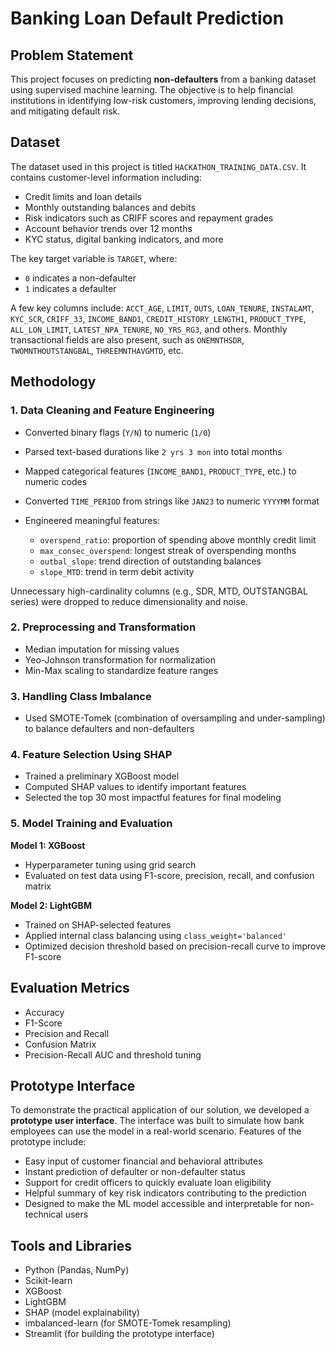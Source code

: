 # Banking Loan Default Prediction

## Problem Statement

This project focuses on predicting **non-defaulters** from a banking dataset using supervised machine learning. The objective is to help financial institutions in identifying low-risk customers, improving lending decisions, and mitigating default risk.

## Dataset

The dataset used in this project is titled `HACKATHON_TRAINING_DATA.CSV`. It contains customer-level information including:

* Credit limits and loan details
* Monthly outstanding balances and debits
* Risk indicators such as CRIFF scores and repayment grades
* Account behavior trends over 12 months
* KYC status, digital banking indicators, and more

The key target variable is `TARGET`, where:

* `0` indicates a non-defaulter
* `1` indicates a defaulter

A few key columns include:
`ACCT_AGE`, `LIMIT`, `OUTS`, `LOAN_TENURE`, `INSTALAMT`, `KYC_SCR`, `CRIFF_33`, `INCOME_BAND1`, `CREDIT_HISTORY_LENGTH1`, `PRODUCT_TYPE`, `ALL_LON_LIMIT`, `LATEST_NPA_TENURE`, `NO_YRS_RG3`, and others. Monthly transactional fields are also present, such as `ONEMNTHSDR`, `TWOMNTHOUTSTANGBAL`, `THREEMNTHAVGMTD`, etc.

## Methodology

### 1. Data Cleaning and Feature Engineering

* Converted binary flags (`Y/N`) to numeric (`1/0`)
* Parsed text-based durations like `2 yrs 3 mon` into total months
* Mapped categorical features (`INCOME_BAND1`, `PRODUCT_TYPE`, etc.) to numeric codes
* Converted `TIME_PERIOD` from strings like `JAN23` to numeric `YYYYMM` format
* Engineered meaningful features:

  * `overspend_ratio`: proportion of spending above monthly credit limit
  * `max_consec_overspend`: longest streak of overspending months
  * `outbal_slope`: trend direction of outstanding balances
  * `slope_MTD`: trend in term debit activity

Unnecessary high-cardinality columns (e.g., SDR, MTD, OUTSTANGBAL series) were dropped to reduce dimensionality and noise.

### 2. Preprocessing and Transformation

* Median imputation for missing values
* Yeo-Johnson transformation for normalization
* Min-Max scaling to standardize feature ranges

### 3. Handling Class Imbalance

* Used SMOTE-Tomek (combination of oversampling and under-sampling) to balance defaulters and non-defaulters

### 4. Feature Selection Using SHAP

* Trained a preliminary XGBoost model
* Computed SHAP values to identify important features
* Selected the top 30 most impactful features for final modeling

### 5. Model Training and Evaluation

**Model 1: XGBoost**

* Hyperparameter tuning using grid search
* Evaluated on test data using F1-score, precision, recall, and confusion matrix

**Model 2: LightGBM**

* Trained on SHAP-selected features
* Applied internal class balancing using `class_weight='balanced'`
* Optimized decision threshold based on precision-recall curve to improve F1-score

## Evaluation Metrics

* Accuracy
* F1-Score
* Precision and Recall
* Confusion Matrix
* Precision-Recall AUC and threshold tuning

## Prototype Interface

To demonstrate the practical application of our solution, we developed a **prototype user interface**. The interface was built to simulate how bank employees can use the model in a real-world scenario. Features of the prototype include:

* Easy input of customer financial and behavioral attributes
* Instant prediction of defaulter or non-defaulter status
* Support for credit officers to quickly evaluate loan eligibility
* Helpful summary of key risk indicators contributing to the prediction
* Designed to make the ML model accessible and interpretable for non-technical users

## Tools and Libraries

* Python (Pandas, NumPy)
* Scikit-learn
* XGBoost
* LightGBM
* SHAP (model explainability)
* imbalanced-learn (for SMOTE-Tomek resampling)
* Streamlit (for building the prototype interface)
